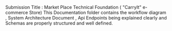 Submission Title :  Market Place Technical Foundation ( "CarryIt" e-commerce Store)
This Documentation folder contains the workflow diagram , System Architecture Document , Api Endpoints being explained clearly and Schemas are properly structured and well defined.
